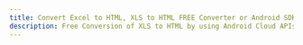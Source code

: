 ---title: Convert Excel to HTML, XLS to HTML FREE Converter or Android SDKdescription: Free Conversion of XLS to HTML by using Android Cloud APIs & SDKs. Also Create, Edit & Render Microsoft Excel, CSV and SpreadsheetML worksheets or spreadsheet in the Cloud.---